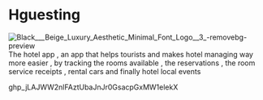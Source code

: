 # Hguesting
 ![Black___Beige_Luxury_Aesthetic_Minimal_Font_Logo__3_-removebg-preview](https://user-images.githubusercontent.com/100386409/230381926-7b34e376-00e7-4031-9868-e38f4237bdf5.png)
 The hotel app , an app that helps tourists and makes hotel
managing way more easier , by tracking the rooms available , the
reservations , the room service receipts , rental cars and finally
hotel local events

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 

